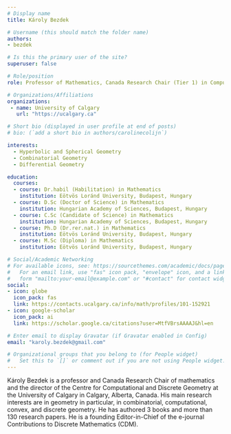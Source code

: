 ```yaml
---
# Display name
title: Károly Bezdek

# Username (this should match the folder name)
authors:
- bezdek

# Is this the primary user of the site?
superuser: false

# Role/position
role: Professor of Mathematics, Canada Research Chair (Tier 1) in Computational and Discrete Geometry

# Organizations/Affiliations
organizations:
 - name: University of Calgary
   url: "https://ucalgary.ca"

# Short bio (displayed in user profile at end of posts)
# bio: (`add a short bio in authors/carolinecolijn`)

interests:
  - Hyperbolic and Spherical Geometry
  - Combinatorial Geometry
  - Differential Geometry

education:
  courses:
  - course: Dr.habil (Habilitation) in Mathematics
    institution: Eötvös Loránd University, Budapest, Hungary
  - course: D.Sc (Doctor of Science) in Mathematics
    institution: Hungarian Academy of Sciences, Budapest, Hungary
  - course: C.Sc (Candidate of Science) in Mathematics
    institution: Hungarian Academy of Sciences, Budapest, Hungary
  - course: Ph.D (Dr.rer.nat.) in Mathematics
    institution: Eötvös Loránd University, Budapest, Hungary
  - course: M.Sc (Diploma) in Mathematics
    institution: Eötvös Loránd University, Budapest, Hungary

# Social/Academic Networking
# For available icons, see: https://sourcethemes.com/academic/docs/page-builder/#icons
#   For an email link, use "fas" icon pack, "envelope" icon, and a link in the
#   form "mailto:your-email@example.com" or "#contact" for contact widget.
social:
- icon: globe
  icon_pack: fas
  link: https://contacts.ucalgary.ca/info/math/profiles/101-152921
- icon: google-scholar
  icon_pack: ai
  link: https://scholar.google.ca/citations?user=MtfVBrsAAAAJ&hl=en

# Enter email to display Gravatar (if Gravatar enabled in Config)
email: "karoly.bezdek@gmail.com"

# Organizational groups that you belong to (for People widget)
#   Set this to `[]` or comment out if you are not using People widget.
---
```

Károly Bezdek is a professor and Canada Research Chair of mathematics and the
director of the Centre for Computational and Discrete Geometry at the University
of Calgary in Calgary, Alberta, Canada.  His main research interests are in
geometry in particular, in combinatorial, computational, convex, and discrete
geometry. He has authored 3 books and more than 130 research papers. He is a
founding Editor-in-Chief of the e-journal Contributions to Discrete Mathematics
(CDM).
